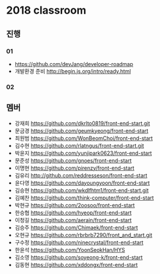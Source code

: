 # 2018 classroom

## 진행 

### 01

- https://github.com/devJang/developer-roadmap
- 개발환경 준비 http://begin.js.org/intro/ready.html 

### 02


## 멤버

- 강재희 https://github.com/dkrlto0819/front-end-start.git
- 문금경 https://github.com/geumkyeong/front-end-start
- 최원범 https://github.com/WonBeomChoi/front-end-start
- 김수현 https://github.com/rlatngus/front-end-start.git
- 박윤지 https://github.com/yunjipark0623/front-end-start 
- 문준성 https://github.com/gnoes/front-end-start
- 이명현 https://github.com/pirenzy/front-end-start
- 김유리 http://github.com/reddresseson/front-end-start
- 윤다영 https://github.com/dayoungyoon/front-end-start
- 김승현 https://github.com/wkdlfhtm1/front-end-start.git 
- 김예찬 https://github.com/think-computer/front-end-start
- 박현규 https://github.com/2oosoo/front-end-start
- 한승협 https://github.com/hyeop/front-end-start
- 이청길 https://github.com/aerain/front-end-start
- 김승주 https://github.com/Chimaek/front-end-start
- 오현규 https://github.com/rbrbrb7290/front_and_start.git 
- 구수정 https://github.com/ninecrystal/front-end-start
- 한윤석 https://github.com/YoonSeokHan/HYS
- 김소영 https://github.com/soyeong-k/front-end-start
- 김동현 https://github.com/xddongx/front-end-start 
